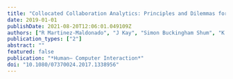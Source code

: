 ```yaml
---
title: "Collocated Collaboration Analytics: Principles and Dilemmas for Mining Multimodal Interaction Data"
date: 2019-01-01
publishDate: 2021-08-20T12:06:01.049109Z
authors: ["R Martinez-Maldonado", "J Kay", "Simon Buckingham Shum", "K Yacef"]
publication_types: ["2"]
abstract: ""
featured: false
publication: "*Human– Computer Interaction*"
doi: "10.1080/07370024.2017.1338956"
---
```


